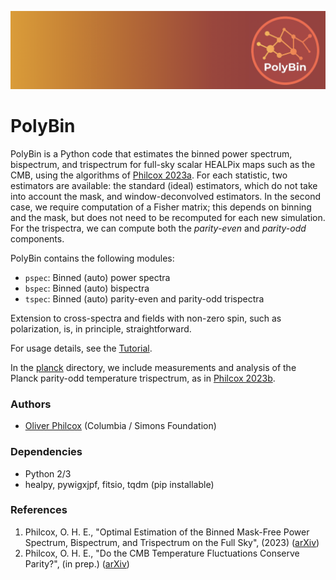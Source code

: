 ![logo](logo.png)

# PolyBin
PolyBin is a Python code that estimates the binned power spectrum, bispectrum, and trispectrum for full-sky scalar HEALPix maps such as the CMB, using the algorithms of [Philcox 2023a](https://arxiv.org/abs/2303.08828). For each statistic, two estimators are available: the standard (ideal) estimators, which do not take into account the mask, and window-deconvolved estimators. In the second case, we require computation of a Fisher matrix; this depends on binning and the mask, but does not need to be recomputed for each new simulation. For the trispectra, we can compute both the *parity-even* and *parity-odd* components.


PolyBin contains the following modules:
- `pspec`: Binned (auto) power spectra
- `bspec`: Binned (auto) bispectra
- `tspec`: Binned (auto) parity-even and parity-odd trispectra

Extension to cross-spectra and fields with non-zero spin, such as polarization, is, in principle, straightforward.

For usage details, see the [Tutorial](Tutorial.ipynb). 

In the [planck](planck_public/) directory, we include measurements and analysis of the Planck parity-odd temperature trispectrum, as in [Philcox 2023b](https://arxiv.org/abs/2301.XXXXX).

### Authors
- [Oliver Philcox](mailto:ohep2@cantab.ac.uk) (Columbia / Simons Foundation)

### Dependencies
- Python 2/3
- healpy, pywigxjpf, fitsio, tqdm (pip installable)

### References
1. Philcox, O. H. E., "Optimal Estimation of the Binned Mask-Free Power Spectrum, Bispectrum, and Trispectrum on the Full Sky", (2023) ([arXiv](https://arxiv.org/abs/2303.08828))
2. Philcox, O. H. E., "Do the CMB Temperature Fluctuations Conserve Parity?", (in prep.) ([arXiv](https://arxiv.org/abs/2303.XXXXX))

